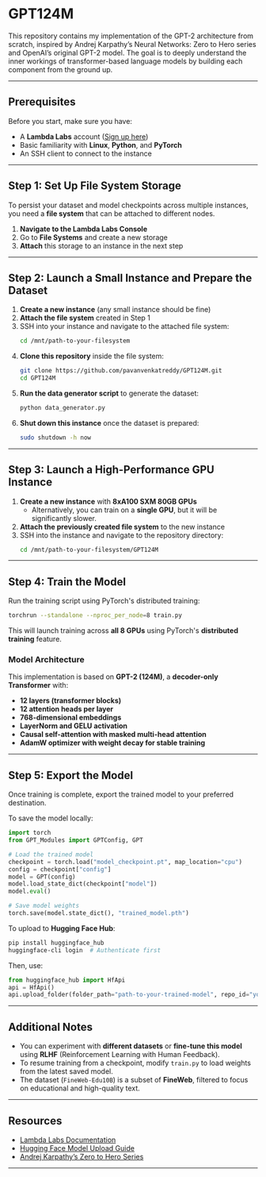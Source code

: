 # GPT124M
This repository contains my implementation of the GPT-2 architecture from scratch, inspired by Andrej Karpathy’s Neural Networks: Zero to Hero series and OpenAI’s original GPT-2 model. The goal is to deeply understand the inner workings of transformer-based language models by building each component from the ground up.

---

## Prerequisites

Before you start, make sure you have:

- A **Lambda Labs** account ([Sign up here](https://lambdalabs.com/))
- Basic familiarity with **Linux**, **Python**, and **PyTorch**
- An SSH client to connect to the instance

---

## Step 1: Set Up File System Storage

To persist your dataset and model checkpoints across multiple instances, you need a **file system** that can be attached to different nodes.

1. **Navigate to the Lambda Labs Console**
2. Go to **File Systems** and create a new storage
3. **Attach** this storage to an instance in the next step

---

## Step 2: Launch a Small Instance and Prepare the Dataset

1. **Create a new instance** (any small instance should be fine)
2. **Attach the file system** created in Step 1
3. SSH into your instance and navigate to the attached file system:
   ```bash
   cd /mnt/path-to-your-filesystem
   ```
4. **Clone this repository** inside the file system:
   ```bash
   git clone https://github.com/pavanvenkatreddy/GPT124M.git
   cd GPT124M
   ```
5. **Run the data generator script** to generate the dataset:
   ```bash
   python data_generator.py
   ```
6. **Shut down this instance** once the dataset is prepared:
   ```bash
   sudo shutdown -h now
   ```

---

## Step 3: Launch a High-Performance GPU Instance

1. **Create a new instance** with **8xA100 SXM 80GB GPUs**
   - Alternatively, you can train on a **single GPU**, but it will be significantly slower.
2. **Attach the previously created file system** to the new instance
3. SSH into the instance and navigate to the repository directory:
   ```bash
   cd /mnt/path-to-your-filesystem/GPT124M
   ```

---

## Step 4: Train the Model

Run the training script using PyTorch's distributed training:

```bash
torchrun --standalone --nproc_per_node=8 train.py
```

This will launch training across **all 8 GPUs** using PyTorch's **distributed training** feature.

### Model Architecture

This implementation is based on **GPT-2 (124M)**, a **decoder-only Transformer** with:

- **12 layers (transformer blocks)**
- **12 attention heads per layer**
- **768-dimensional embeddings**
- **LayerNorm and GELU activation**
- **Causal self-attention with masked multi-head attention**
- **AdamW optimizer with weight decay for stable training**

---

## Step 5: Export the Model

Once training is complete, export the trained model to your preferred destination.

To save the model locally:

```python
import torch
from GPT_Modules import GPTConfig, GPT

# Load the trained model
checkpoint = torch.load("model_checkpoint.pt", map_location="cpu")
config = checkpoint["config"]
model = GPT(config)
model.load_state_dict(checkpoint["model"])
model.eval()

# Save model weights
torch.save(model.state_dict(), "trained_model.pth")
```

To upload to **Hugging Face Hub**:

```bash
pip install huggingface_hub
huggingface-cli login  # Authenticate first
```

Then, use:

```python
from huggingface_hub import HfApi
api = HfApi()
api.upload_folder(folder_path="path-to-your-trained-model", repo_id="your-huggingface-username/GPT124M")
```

---

## Additional Notes

- You can experiment with **different datasets** or **fine-tune this model** using **RLHF** (Reinforcement Learning with Human Feedback).
- To resume training from a checkpoint, modify `train.py` to load weights from the latest saved model.
- The dataset (`FineWeb-Edu10B`) is a subset of **FineWeb**, filtered to focus on educational and high-quality text.

---

## Resources

- [Lambda Labs Documentation](https://lambdalabs.com/)
- [Hugging Face Model Upload Guide](https://huggingface.co/docs/hub/en/upload)
- [Andrej Karpathy’s Zero to Hero Series](https://www.youtube.com/watch?v=kCc8FmEb1nY)

---

